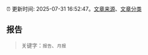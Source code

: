 :alarm_clock: 更新时间: 2025-07-31 16:52:47。[文章来源](/README.md)、[文章分类](/TAGS.md)

## 报告


> 关键字：`报告`、`月报`



